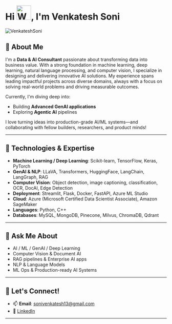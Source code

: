 <h1 align="left">Hi <img src="https://raw.githubusercontent.com/nixin72/nixin72/master/wave.gif" 
         alt="Waving hand animated gif"
         height="45"
         width="45" />, I'm Venkatesh Soni</h1>
         
<p align="left"> <img src="https://komarev.com/ghpvc/?username=VenkateshSoni" alt="VenkateshSoni" /> </p>

## 🚀 About Me

I'm a **Data & AI Consultant** passionate about transforming data into business value. With a strong foundation in machine learning, deep learning, natural language processing, and computer vision, I specialize in designing and delivering innovative AI solutions. My experience spans leading impactful projects across diverse domains, always with a focus on solving real-world problems and driving measurable outcomes.

Currently, I'm diving deep into:
- Building **Advanced GenAI applications**
- Exploring **Agentic AI** pipelines

I love turning ideas into production-grade AI/ML systems—and collaborating with fellow builders, researchers, and product minds!

---

## 🔧 Technologies & Expertise

- **Machine Learning / Deep Learning**: Scikit-learn, TensorFlow, Keras, PyTorch
- **GenAI & NLP**: LLaVA, Transformers, HuggingFace, LangChain, LangGraph, RAG
- **Computer Vision**: Object detection, image captioning, classification, OCR, DocAI, Edge Detection
- **Deployment**: Streamlit, Flask, Docker, FastAPI, Azure ML Studio
- **Cloud**: Azure (Microsoft Certified Data Scientist Associate), Amazon SageMaker
- **Languages**: Python, C++
- **Databases**: MySQL, MongoDB, Pinecone, Milvus, ChromaDB, Qdrant

---

## 🧠 Ask Me About

- AI / ML / GenAI / Deep Learning
- Computer Vision & Document AI
- RAG pipelines & Enterprise AI apps
- NLP & Language Models
- ML Ops & Production-ready AI Systems
---

## 🤝 Let's Connect!

- 📫 **Email**: [sonivenkatesh13@gmail.com](mailto:sonivenkatesh13@gmail.com)  
- 💼 [LinkedIn](https://www.linkedin.com/in/venkateshsoni/)

---

<!--
**VenkateshSoni/VenkateshSoni** is a ✨ _special_ ✨ repository because its `README.md` (this file) appears on your GitHub profile.

Here are some ideas to get you started:

- 🔭 I’m currently working on ...
- 🌱 I’m currently learning ...
- 👯 I’m looking to collaborate on ...
- 🤔 I’m looking for help with ...
- 💬 Ask me about ...
- 📫 How to reach me: ...
- 😄 Pronouns: ...
- ⚡ Fun fact: ...
-->
